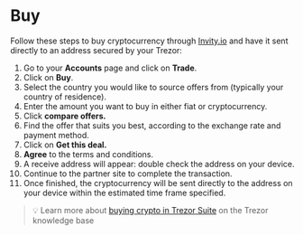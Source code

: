# Buy

Follow these steps to buy cryptocurrency through [Invity.io](https://invity.io/) and have it sent directly to an address secured by your Trezor:

1. Go to your **Accounts** page and click on **Trade**.
2. Click on **Buy**.
3. Select the country you would like to source offers from (typically your country of residence).
4. Enter the amount you want to buy in either fiat or cryptocurrency.
5. Click **compare offers.**
6. Find the offer that suits you best, according to the exchange rate and payment method.
7. Click on **Get this deal.**
8. **Agree** to the terms and conditions.
9. A receive address will appear: double check the address on your device.
10. Continue to the partner site to complete the transaction.
11. Once finished, the cryptocurrency will be sent directly to the address on your device within the estimated time frame specified.

> 💡 Learn more about [buying crypto in Trezor Suite](https://trezor.io/learn/a/buy-crypto-in-trezor-suite) on the Trezor knowledge base
